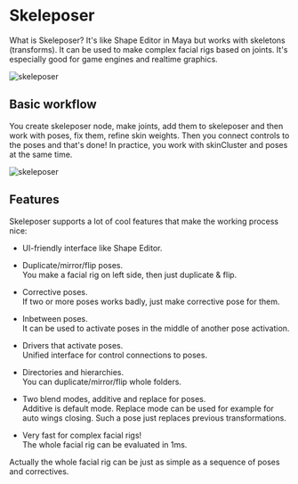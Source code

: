 # Skeleposer

What is Skeleposer? It's like Shape Editor in Maya but works with skeletons (transforms). It can be used to make complex facial rigs based on joints. It's especially good for game engines and realtime graphics.

![skeleposer](https://user-images.githubusercontent.com/9614751/159117355-97a65688-4baf-4f32-99bb-5f8c5d48d9cf.png)

## Basic workflow

You create skeleposer node, make joints, add them to skeleposer and then work with poses, fix them, refine skin weights. Then you connect controls to the poses and that's done! In practice, you work with skinCluster and poses at the same time.

![skeleposer](https://user-images.githubusercontent.com/9614751/159117978-d545a408-84db-451a-b8e4-73765b5ef404.gif)

## Features
Skeleposer supports a lot of cool features that make the working process nice:
* UI-friendly interface like Shape Editor.
* Duplicate/mirror/flip poses.<br>
  You make a facial rig on left side, then just duplicate & flip. 
  
* Corrective poses.<br>
  If two or more poses works badly, just make corrective pose for them.
  
* Inbetween poses.<br>
  It can be used to activate poses in the middle of another pose activation.

* Drivers that activate poses.<br>
  Unified interface for control connections to poses.
  
* Directories and hierarchies.<br>
  You can duplicate/mirror/flip whole folders.
  
* Two blend modes, additive and replace for poses.<br>
  Additive is default mode. Replace mode can be used for example for auto wings closing. Such a pose just replaces previous transformations.

* Very fast for complex facial rigs!<br> 
  The whole facial rig can be evaluated in 1ms.
  
Actually the whole facial rig can be just as simple as a sequence of poses and correctives.
